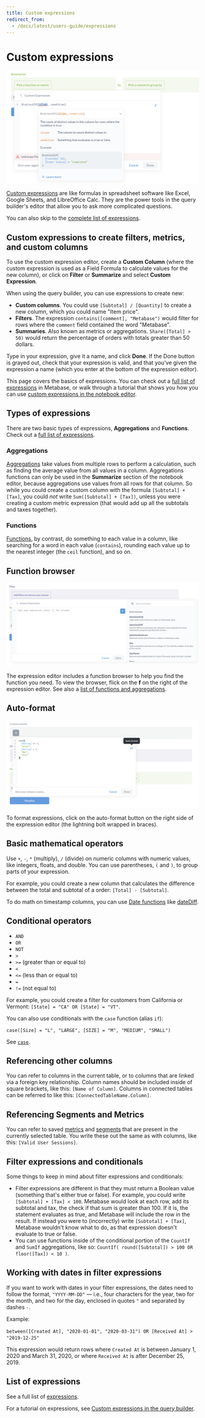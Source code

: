 ```yaml
---
title: Custom expressions
redirect_from:
  - /docs/latest/users-guide/expressions
---
```


# Custom expressions

![Custom expression editor](../images/custom-expression-editor.png)

[Custom expressions][expression-list] are like formulas in spreadsheet software like Excel, Google Sheets, and LibreOffice Calc. They are the power tools in the query builder's editor that allow you to ask more complicated questions.

You can also skip to the [complete list of expressions][expression-list].

## Custom expressions to create filters, metrics, and custom columns

To use the custom expression editor, create a **Custom Column** (where the custom expression is used as a Field Formula to calculate values for the new column), or click on **Filter** or **Summarize** and select **Custom Expression**.

When using the query builder, you can use expressions to create new:

- **Custom columns**. You could use `[Subtotal] / [Quantity]` to create a new column, which you could name "Item price".
- **Filters**. The expression `contains([comment], "Metabase")` would filter for rows where the `comment` field contained the word "Metabase".
- **Summaries**. Also known as metrics or aggregations. `Share([Total] > 50)` would return the percentage of orders with totals greater than 50 dollars.

Type in your expression, give it a name, and click **Done**. If the Done button is grayed out, check that your expression is valid, and that you've given the expression a name (which you enter at the bottom of the expression editor).

This page covers the basics of expressions. You can check out a [full list of expressions][expression-list] in Metabase, or walk through a tutorial that shows you how you can use [custom expressions in the notebook editor][custom-expressions].

## Types of expressions

There are two basic types of expressions, **Aggregations** and **Functions**. Check out a [full list of expressions][expression-list].

### Aggregations

[Aggregations][aggregations] take values from multiple rows to perform a calculation, such as finding the average value from all values in a column. Aggregations functions can only be used in the **Summarize** section of the notebook editor, because aggregations use values from all rows for that column. So while you could create a custom column with the formula `[Subtotal] + [Tax]`, you could _not_ write `Sum([Subtotal] + [Tax])`, unless you were creating a custom metric expression (that would add up all the subtotals and taxes together).

### Functions

[Functions][functions], by contrast, do something to each value in a column, like searching for a word in each value (`contains`), rounding each value up to the nearest integer (the `ceil` function), and so on.

## Function browser

![Function browser](../images/function-browser.png)

The expression editor includes a function browser to help you find the function you need. To view the browser, flick on the **f** on the right of the expression editor. See also a [list of functions and aggregations](./expressions-list.md).

## Auto-format

![Auto-format expression](../images/auto-format.png)

To format expressions, click on the auto-format button on the right side of the expression editor (the lightning bolt wrapped in braces).

## Basic mathematical operators

Use `+`, `-`, `*` (multiply), `/` (divide) on numeric columns with numeric values, like integers, floats, and double. You can use parentheses, `(` and `)`, to group parts of your expression.

For example, you could create a new column that calculates the difference between the total and subtotal of a order: `[Total] - [Subtotal]`.

To do math on timestamp columns, you can use [Date functions](expressions-list.md#date-functions) like [dateDiff](./expressions/datetimediff.md).

## Conditional operators

- `AND`
- `OR`
- `NOT`
- `>`
- `>=` (greater than or equal to)
- `<`
- `<=` (less than or equal to)
- `=`
- `!=` (not equal to)

For example, you could create a filter for customers from California or Vermont: `[State] = "CA" OR [State] = "VT"`.

You can also use conditionals with the `case` function (alias `if`):

```
case([Size] = "L", "LARGE", [SIZE] = "M", "MEDIUM", "SMALL")
```

See [`case`](./expressions/case.md).

## Referencing other columns

You can refer to columns in the current table, or to columns that are linked via a foreign key relationship. Column names should be included inside of square brackets, like this: `[Name of Column]`. Columns in connected tables can be referred to like this: `[ConnectedTableName.Column]`.

## Referencing Segments and Metrics

You can refer to saved [metrics](../../data-modeling/metrics.md) and [segments](../../data-modeling/segments.md) that are present in the currently selected table. You write these out the same as with columns, like this: `[Valid User Sessions]`.

## Filter expressions and conditionals

Some things to keep in mind about filter expressions and conditionals:

- Filter expressions are different in that they must return a Boolean value (something that's either true or false). For example, you could write `[Subtotal] + [Tax] < 100`. Metabase would look at each row, add its subtotal and tax, the check if that sum is greater than 100. If it is, the statement evaluates as true, and Metabase will include the row in the result. If instead you were to (incorrectly) write `[Subtotal] + [Tax]`, Metabase wouldn't know what to do, as that expression doesn't evaluate to true or false.
- You can use functions inside of the conditional portion of the `CountIf` and `SumIf` aggregations, like so: `CountIf( round([Subtotal]) > 100 OR floor([Tax]) < 10 )`.

## Working with dates in filter expressions

If you want to work with dates in your filter expressions, the dates need to follow the format, `"YYYY-MM-DD"` — i.e., four characters for the year, two for the month, and two for the day, enclosed in quotes `"` and separated by dashes `-`.

Example:

`between([Created At], "2020-01-01", "2020-03-31") OR [Received At] > "2019-12-25"`

This expression would return rows where `Created At` is between January 1, 2020 and March 31, 2020, or where `Received At` is after December 25, 2019.

## List of expressions

See a full list of [expressions][expression-list].

For a tutorial on expressions, see [Custom expressions in the query builder][custom-expressions].

[aggregations]: ./expressions-list.md#aggregations
[custom-expressions]: https://www.metabase.com/learn/metabase-basics/querying-and-dashboards/questions/custom-expressions
[expression-list]: ./expressions-list.md
[functions]: ./expressions-list.md#functions
